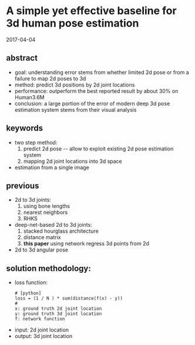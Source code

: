 # A simple yet effective baseline for 3d human pose estimation
2017-04-04

## abstract
+ goal: understanding error stems from whether limited 2d pose or from a failure to map 2d poses to 3d
+ method: predict 3d positions by 2d joint locations
+ performance: outperform the best reported result by about 30% on Human3.6M
+ conclusion: a large portion of the error of modern deep 3d pose estimation system stems from their visual analysis

## keywords
+ two step method: 
    1. predict 2d pose -- allow to exploit existing 2d pose estimation system
    2. mapping 2d joint locations into 3d space
+ estimation from a single image

## previous
+ 2d to 3d joints: 
    1. using bone lengths
    2. nearest neighbors
    3. RHKS
+ deep-net-based 2d to 3d joints:
    1. stacked hourglass architecture
    2. distance matrix
    3. **this paper** using network regress 3d points from 2d
+ 2d to 3d angular pose


## solution methodology:
+ loss function:
    ```
    # [python] 
    loss = (1 / N ) * sum(distance(f(x) - y))
    # 
    x: ground truth 2d joint location
    y: ground truth 3d joint location
    f: network function
    ```
+ input: 2d joint location
+ output: 3d joint location
    


